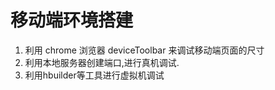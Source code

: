 # 移动端环境搭建
1. 利用 chrome 浏览器  deviceToolbar 来调试移动端页面的尺寸    
2. 利用本地服务器创建端口,进行真机调试.
3. 利用hbuilder等工具进行虚拟机调试 
    